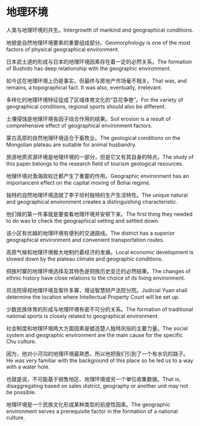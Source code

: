 # 地理环境

<p><span class="chinese">人类与地理环境的共生。</span><span class="english">Intergrowth of mankind and geographical conditions.</span></p>

<p><span class="chinese">地貌是自然地理环境要素的重要组成部分。</span><span class="english">Geomorphology is one of the most factors of physical geographical environment.</span></p>

<p><span class="chinese">日本武士道的形成与日本的地理环境因素存在着一定的必然关系。</span><span class="english">The formation of Bushido has deep relationship with the geographic environment.</span></p>

<p><span class="chinese">如今这在地理环境上仍是事实，但最终与房地产市场毫不相关。</span><span class="english">That was, and remains, a topographical fact. It was also, eventually, irrelevant.</span></p>

<p><span class="chinese">多样化的地理环境特征促成了区域体育文化的“百花争艳”。</span><span class="english">For the variety of geographical conditions, regional sports should also be different.</span></p>

<p><span class="chinese">土壤侵蚀是地理环境各因子综合作用的结果。</span><span class="english">Soil erosion is a result of comprehensive effect of geographical environment factors.</span></p>

<p><span class="chinese">蒙古高原的自然地理环境适合于畜牧业。</span><span class="english">The geological conditions on the Mongolian plateau are suitable for animal husbandry.</span></p>

<p><span class="chinese">旅游地质资源环境是地理环境的一部分，但是它又有其自身的特点。</span><span class="english">The study of this paper belongs to the research field of tourism geological resources.</span></p>

<p><span class="chinese">地理环境对渤海政权迁都产生了重要的作用。</span><span class="english">Geographic environment has an importancent effect on the capital moving of Bohai regime.</span></p>

<p><span class="chinese">独特的自然地理环境造就了李子坝村独特的生产生活特性。</span><span class="english">The unique natural and geographical environment creates a distinguishing characteristic.</span></p>

<p><span class="chinese">他们做的第一件事就是要查看地理环境并安顿下来。</span><span class="english">The first thing they needed to do was to check the geographical setting and settled down.</span></p>

<p><span class="chinese">该小区有优越的地理环境有便利的交通路线。</span><span class="english">The district has a superior geographical environment and convenient transportation routes.</span></p>

<p><span class="chinese">高原气候和地理环境极大地制约着经济的发展。</span><span class="english">Local economic development is slowed down by the plateau climate and geographic conditions.</span></p>

<p><span class="chinese">侗族村寨的地理环境选择及其特色是侗族历史变迁的必然结果。</span><span class="english">The changes of ethnic history have close relations to the choice of its living environment.</span></p>

<p><span class="chinese">司法院得视地理环境及案件多寡，增设智慧财产法院分院。</span><span class="english">Judicial Yuan shall determine the location where Intellectual Property Court will be set up.</span></p>

<p><span class="chinese">少数民族体育的形成与地理环境有密不可分的关系。</span><span class="english">The formation of traditional national sports is closely related to geographical environment.</span></p>

<p><span class="chinese">社会制度和地理环境两大方面因素是塑造楚人独特风俗的主要力量。</span><span class="english">The social system and geographic environment are the main cause for the specific Chu culture.</span></p>

<p><span class="chinese">因为，他对小河沟的地理环境最熟悉，所以他把我们引到了一个有水坑的路子。</span><span class="english">He was very familiar with the background of this place so he led us to a way with a water hole.</span></p>

<p><span class="chinese">也就是说，不可能基于销售地区、地理环境或另一个单位收集数据。</span><span class="english">That is, disaggregating based on sales district, geography or another unit may not be possible.</span></p>

<p><span class="chinese">地理环境是一个民族文化形成某种类型的前提性因素。</span><span class="english">The geographic environment serves a prerequisite factor in the formation of a national culture.</span></p>


